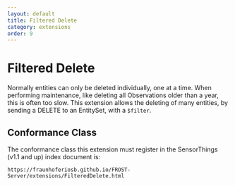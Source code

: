 ```yaml
---
layout: default
title: Filtered Delete
category: extensions
order: 9
---
```


# Filtered Delete

Normally entities can only be deleted individually, one at a time.
When performing maintenance, like deleting all Observations older than a year, this is often too slow.
This extension allows the deleting of many entities, by sending a DELETE to an EntitySet, with a `$filter`.

## Conformance Class

The conformance class this extension must register in the SensorThings (v1.1 and up) index document is:

    https://fraunhoferiosb.github.io/FROST-Server/extensions/FilteredDelete.html


